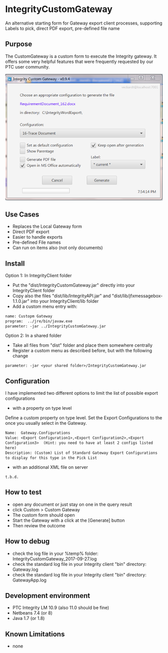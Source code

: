 # IntegrityCustomGateway
An alternative starting form for Gateway export client processes, supporting Labels to pick, direct PDF export, pre-defined file name


## Purpose
The CustomGateway is a custom form to execute the Integrity gateway. It offers some very helpful features that were frequently requested by our PTC user community.

![CustomGateway](doc/CustomGateway.PNG)

## Use Cases
- Replaces the Local Gateway form
- Direct PDF export
- Easier to handle exports
- Pre-defined File names
- Can run on items also (not only documents)

## Install
Option 1: In IntegrityClient folder
- Put the "dist/IntegrityCustomGateway.jar" directly into your IntegrityClient folder
- Copy also the files "dist/lib/IntegrityAPI.jar" and "dist/lib/jfxmessagebox-1.1.0.jar" into your IntegrityClient/lib folder
- Add a custom menu entry with:
```
name: Custopm Gateway
program:  ../jre/bin/javaw.exe
parameter: -jar ../IntegrityCustomGateway.jar
```

Option 2: In a shared folder
- Take all files from "dist" folder and place them somewhere centrally
- Register a custom menu as described before, but with the following change
```
parameter: -jar <your shared folder>/IntegrityCustomGateway.jar
```

## Configuration
I have implemented two different options to limit the list of possible export configurations

- with a property on type level

Define a custom property on type level. Set the Export Configurations to the once you usually select in the Gateway. 
```
Name:  Gateway.Configurations
Value: <Export Configuration1>,<Export Configuration2>,<Export Configuration3>  (Hint: you need to have at least 2 configs listed here)
Description: (Custom) List of Standard Gateway Export Configurations to display for this type in the Pick List
```

- with an additional XML file on server
```
t.b.d.
```


## How to test
- open any document or just stay on one in the query result
- click Custom > Custom Gateway
- The custom form should open
- Start the Gateway with a click at the [Generate] button
- Then review the outcome

## How to debug
- check the log file in your %temp% folder: IntegrityCustomGateway_2017-09-27.log
- check the standard log file in your Integrity client "bin" directory: Gateway.log 
- check the standard log file in your Integrity client "bin" directory: GatewayApp.log 

##  Development environment
- PTC Integrity LM 10.9 (also 11.0 should be fine)
- Netbeans 7.4 (or 8)
- Java 1.7 (or 1.8)

## Known Limitations
- none

